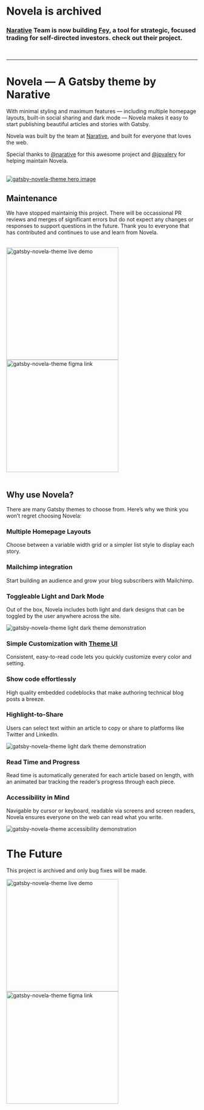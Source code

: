 # Novela is archived

### [Narative](https://www.narative.co) Team is now building **[Fey](https://www.feyapp.com)**, a tool for strategic, focused trading for self-directed investors. check out their project.

<br />

---

# Novela — A Gatsby theme by Narative

With minimal styling and maximum features — including multiple homepage layouts, built-in social sharing and dark mode — Novela makes it easy to start publishing beautiful articles and stories with Gatsby.

Novela was built by the team at [Narative](https://www.narative.co), and built for everyone that loves the web.

Special thanks to [@narative](https://github.com/narative) for this awesome project and
[@jpvalery](https://github.com/jpvalery) for helping maintain Novela.

<br />

<a href="https://www.narative.co/labs/novela/" target="_blank">
<img src="https://media.discordapp.net/attachments/841725773983252480/939896047273123840/gatsby-theme-novela-hero.png?width=989&height=426" alt="gatsby-novela-theme hero image" />
</a>

<br/>

## Maintenance

We have stopped maintainig this project. There will be occassional PR reviews and merges of significant errors but do not expect any changes or responses to support questions in the future. Thank you to everyone that has contributed and continues to use and learn from Novela.

<br/>

<div>
<a href="https://www.narative.co/labs/novela/" target="_blank">
<img src="https://images-ext-1.discordapp.net/external/sHuekK_hR16QWDkt6HgNSJrGfhwez7zFJyoOP4Xq8nI/https/raw.githubusercontent.com/zahradnik-io/gatsby-theme-novela-example/main/assets/gatsby-theme-novela-cta-demo.jpg" alt="gatsby-novela-theme live demo" width="295px" />
</a>
</div>

<div>
<a href="https://www.narative.co/design/open/novela" target="_blank">
<img src="https://images-ext-1.discordapp.net/external/2WtpCTcCe-N3k0rVYN2lI5S0ciVdovqtT0_zpO71RzQ/https/raw.githubusercontent.com/zahradnik-io/gatsby-theme-novela-example/main/assets/gatsby-theme-novela-cta-figma.jpg" alt="gatsby-novela-theme figma link" width="295px" />
</a>
</div>

<br />

## Why use Novela?

There are many Gatsby themes to choose from. Here’s why we think you won’t regret choosing Novela:

### Multiple Homepage Layouts

Choose between a variable width grid or a simpler list style to display each story.

### Mailchimp integration

Start building an audience and grow your blog subscribers with Mailchimp.

### Toggleable Light and Dark Mode

Out of the box, Novela includes both light and dark designs that can be toggled by the user anywhere across the site.

<img src="https://images-ext-2.discordapp.net/external/eeZdmB7tdRuh5F_kUfCP09fvx3FQ28KahrEk0IPEPpE/https/raw.githubusercontent.com/zahradnik-io/gatsby-theme-novela-example/main/assets/gatsby-theme-novela-light-dark.gif?width=722&height=427" alt="gatsby-novela-theme light dark theme demonstration" />

### Simple Customization with [Theme UI](https://theme-ui.com/)

Consistent, easy-to-read code lets you quickly customize every color and setting.

### Show code effortlessly

High quality embedded codeblocks that make authoring technical blog posts a breeze.

### Highlight-to-Share

Users can select text within an article to copy or share to platforms like Twitter and LinkedIn.

<img src="https://media.discordapp.net/attachments/841725773983252480/939897046683492352/gatsby-theme-novela-share.png?width=989&height=233" alt="gatsby-novela-theme light dark theme demonstration" />

### Read Time and Progress

Read time is automatically generated for each article based on length, with an animated bar tracking the reader’s progress through each piece.

### Accessibility in Mind

Navigable by cursor or keyboard, readable via screens and screen readers, Novela ensures everyone on the web can read what you write.

<img src="https://images-ext-1.discordapp.net/external/SPaildbHaBctYjcsl5mMhuhQwwS5_VgHBhbbs5yMVNU/https/raw.githubusercontent.com/zahradnik-io/gatsby-theme-novela-example/main/assets/gatsby-theme-novela-accessibility.gif?width=722&height=427" alt="gatsby-novela-theme accessibility demonstration" />

<br/>

# The Future

This project is archived and only bug fixes will be made.

<div>
<a href="https://gatsby-theme-novela.netlify.com" target="_blank">
<img src="https://images-ext-1.discordapp.net/external/sHuekK_hR16QWDkt6HgNSJrGfhwez7zFJyoOP4Xq8nI/https/raw.githubusercontent.com/zahradnik-io/gatsby-theme-novela-example/main/assets/gatsby-theme-novela-cta-demo.jpg" alt="gatsby-novela-theme live demo" width="295px" />
</a>
</div>

<div>
<a href="https://www.narative.co/design/open/novela" target="_blank">
<img src="https://images-ext-1.discordapp.net/external/2WtpCTcCe-N3k0rVYN2lI5S0ciVdovqtT0_zpO71RzQ/https/raw.githubusercontent.com/zahradnik-io/gatsby-theme-novela-example/main/assets/gatsby-theme-novela-cta-figma.jpg" alt="gatsby-novela-theme figma link" width="295px" />
</a>
</div>
